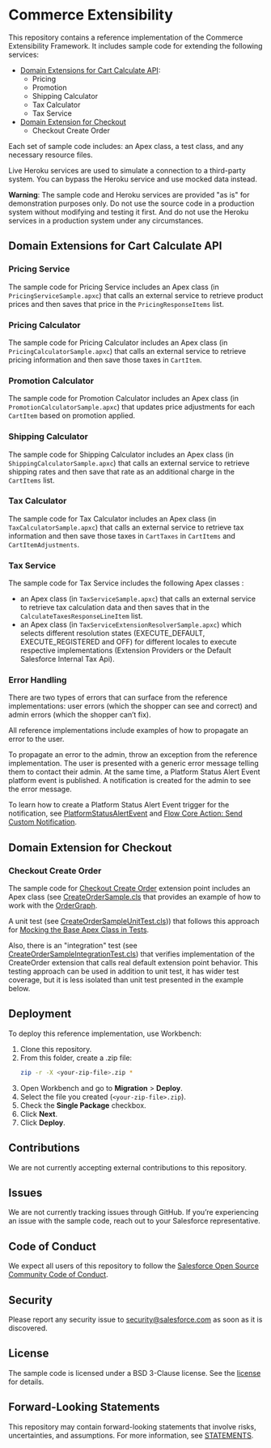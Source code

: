 # Commerce Extensibility

This repository contains a reference implementation of the Commerce Extensibility Framework. It includes sample code for extending the following services:

- [Domain Extensions for Cart Calculate API](#domain-extensions-for-cart-calculate-api):
	- Pricing
    - Promotion
	- Shipping Calculator
	- Tax Calculator
	- Tax Service
- [Domain Extension for Checkout](#domain-extension-for-checkout)
	- Checkout Create Order

Each set of sample code includes: an Apex class, a test class, and any necessary resource files.

Live Heroku services are used to simulate a connection to a third-party system. You can bypass the Heroku service and use mocked data instead.

**Warning**: The sample code and Heroku services are provided "as is" for demonstration purposes only. Do not use the source code in a production system without modifying and testing it first. And do not use the Heroku services in a production system under any circumstances.

## Domain Extensions for Cart Calculate API

### Pricing Service

The sample code for Pricing Service includes an Apex class (in `PricingServiceSample.apxc`) that calls an external service to retrieve product prices and then saves that price in the `PricingResponseItems` list.

### Pricing Calculator

The sample code for Pricing Calculator includes an Apex class (in `PricingCalculatorSample.apxc`) that calls an external service to retrieve pricing information and then save those taxes in `CartItem`.

### Promotion Calculator

The sample code for Promotion Calculator includes an Apex class (in `PromotionCalculatorSample.apxc`) that updates price adjustments for each `CartItem` based on promotion applied.

### Shipping Calculator

The sample code for Shipping Calculator includes an Apex class (in `ShippingCalculatorSample.apxc`) that calls an external service to retrieve shipping rates and then save that rate as an additional charge in the `CartItems` list.

### Tax Calculator

The sample code for Tax Calculator includes an Apex class (in `TaxCalculatorSample.apxc`) that calls an external service to retrieve tax information and then save those taxes in `CartTaxes` in `CartItems` and `CartItemAdjustments`.

### Tax Service

The sample code for Tax Service includes the following Apex classes :
- an Apex class (in `TaxServiceSample.apxc`) that calls an external service to retrieve tax calculation data and then saves that in the `CalculateTaxesResponseLineItem` list.
- an Apex class (in `TaxServiceExtensionResolverSample.apxc`) which selects different resolution states (EXECUTE_DEFAULT, EXECUTE_REGISTERED and OFF) for different locales to execute respective implementations (Extension Providers or the Default Salesforce Internal Tax Api).

### Error Handling

There are two types of errors that can surface from the reference implementations: user errors (which the shopper can see and correct) and admin errors (which the shopper can’t fix).

All reference implementations include examples of how to propagate an error to the user.

To propagate an error to the admin, throw an exception from the reference implementation. The user is presented with a generic error message telling them to contact their admin. At the same time, a Platform Status Alert Event platform event is published. A notification is created for the admin to see the error message.

To learn how to create a Platform Status Alert Event trigger for the notification, see [PlatformStatusAlertEvent](https://developer.salesforce.com/docs/atlas.en-us.platform_events.meta/platform_events/sforce_api_objects_platformstatusalertevent.htm) and [Flow Core Action: Send Custom Notification](https://help.salesforce.com/s/articleView?id=sf.flow_ref_elements_actions_sendcustomnotification.htm&type=5).

## Domain Extension for Checkout
### Checkout Create Order

The sample code for [Checkout Create Order](https://developer.salesforce.com/docs/commerce/salesforce-commerce/guide/CheckoutCreateOrder.html) extension point includes an Apex class (see [CreateOrderSample.cls](commerce/domain/checkout/order/createOrder/classes/CreateOrderSample.cls) that provides an example of how to work with the [OrderGraph](https://developer.salesforce.com/docs/commerce/salesforce-commerce/guide/OrderGraph.html).

A unit test (see [CreateOrderSampleUnitTest.cls](commerce/domain/checkout/order/createOrder/classes/CreateOrderSampleUnitTest.cls))) that follows this approach for [Mocking the Base Apex Class in Tests](https://developer.salesforce.com/docs/commerce/salesforce-commerce/guide/mock-the-base-apex-class.html).

Also, there is an "integration" test (see [CreateOrderSampleIntegrationTest.cls](commerce/domain/checkout/order/createOrder/classes/CreateOrderSampleIntegrationTest.cls)) that verifies implementation of the CreateOrder extension that calls real default extension point behavior. This testing approach can be used in addition to unit test, it has wider test coverage, but it is less isolated than unit test presented in the example below.


## Deployment

To deploy this reference implementation, use Workbench:

1. Clone this repository.
2. From this folder, create a .zip file:
   ```bash
   zip -r -X <your-zip-file>.zip *
   ```
3. Open Workbench and go to **Migration** > **Deploy**.
4. Select the file you created (`<your-zip-file>.zip`).
5. Check the **Single Package** checkbox.
6. Click **Next**.
7. Click **Deploy**.

## Contributions

We are not currently accepting external contributions to this repository.

## Issues

We are not currently tracking issues through GitHub. If you’re experiencing an issue with the sample code, reach out to your Salesforce representative.

## Code of Conduct

We expect all users of this repository to follow the [Salesforce Open Source Community Code of Conduct](CODE_OF_CONDUCT.md).

## Security

Please report any security issue to security@salesforce.com as soon as it is discovered.

## License

The sample code is licensed under a BSD 3-Clause license. See the [license](LICENSE.txt) for details.

## Forward-Looking Statements

This repository may contain forward-looking statements that involve risks, uncertainties, and assumptions. For more information, see [STATEMENTS](STATEMENTS.md).
